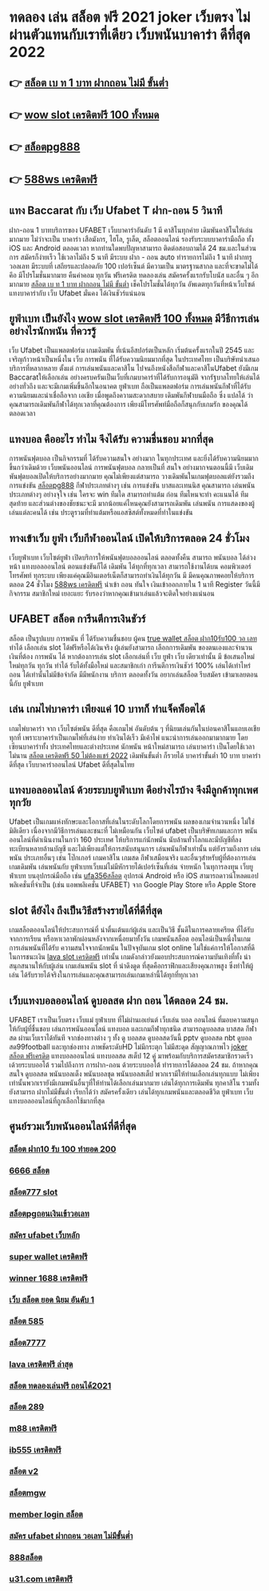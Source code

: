 # ทดลอง เล่น สล็อต ฟรี 2021 joker เว็บตรง ไม่ผ่านตัวแทนกับเราที่เดียว  เว็บพนันบาคาร่า ดีที่สุด 2022 

## 👉 [สล็อต เบ ท 1 บาท ฝากถอน ไม่มี ขั้นต่ำ](https://mabet.net/20-free-100/)
## 👉 [wow slot เครดิตฟรี 100 ทั้งหมด](https://mabet.net/credit-free-new/)
## 👉 [สล็อตpg888](https://mabet.net/register/)
## 👉 [588ws เครดิตฟรี](https://mabet.net/pg-slot-credit-free/)

## แทง  Baccarat  กับ เว็บ Ufabet T  ฝาก-ถอน 5 วินาที

ฝาก-ถอน  1 บาทบริการของ UFABET เว็บบาคาร่าอันดับ 1 มี  คาสิโนทุกค่าย เดิมพันคาสิโนให้เล่นมากมาย ไม่ว่าจะเป็น บาคาร่า เสือมังกร, ไฮโล, รูเล็ต, สล็อตออนไลน์ รองรับระบบบาคาร่ามือถือ ทั้ง iOS และ Android ตลอดเวลา หากท่านใดพบปัญหาสามารถ ติดต่อสอบถามได้ 24 ชม.และในส่วนการ สมัครก็ง่ายเร็ว ใช้เวลาไม่ถึง 5 นาที มีระบบ ฝาก - ถอน auto ทำรายการไม่ถึง 1 นาที  ฝากทรู วอลเลท  มีระบบที่ เสถียรและปลอดภัย 100 เปอร์เซ็นต์ มีความเป็น มาตรฐานสากล และที่จะขาดไม่ได้คึอ มีโปรโมชั่นมากมาย   คืนค่าคอม ทุกวัน  ฟรีเครดิต ทดลองเล่น สมัครครั้งแรกรับโบนัส และอื่น ๆ อีกมากมาย [สล็อต เบ ท 1 บาท ฝากถอน ไม่มี ขั้นต่ำ](https://mabet.net/credit-free-new/) เช็คโปรโมชั่นได้ทุกวัน อัพเดตทุกวันที่หน้าเว็บไซต์ แทงบาคาร่ากับ  เว็บ Ufabet มั่นคง ได้เงินชัวร์แน่นอน


## ยูฟ่าเบท เป็นยังไง [wow slot เครดิตฟรี 100 ทั้งหมด](https://mabet.net/register/) มีวีธีการเล่นอย่างไรนักพนัน ที่ควรรู้ 

 เว็บ Ufabet เป็นแพลตฟอร์ม เกมเดิมพัน ที่เน้นอีสปอร์ตเป็นหลัก เริ่มต้นครั้งแรกในปี 2545 และ เจริญก้าวหน้าเป็นหนึ่งใน เว็บ การพนัน ที่ได้รับความนิยมมากที่สุด ในประเทศไทย เป็นบริษัทนำเสนอบริการที่หลากหลาย ตั้งแต่ การเล่นพนันและคาสิโน ไปจนถึงหนังสือกีฬาและคาสิโนUfabet ยังมีเกม Baccaratให้เลือกเล่น อย่างครบครันเป็นเว็บที่เกมบาคาร่าที่ได้รับการอนุมัติ จากรัฐบาลไทยให้เล่นได้อย่างทั่วถึง และจะมีเกมเพิ่มขึ้นอีกในอนาคต ยูฟ่าเบท ถือเป็นแพลตฟอร์ม การเล่นพนันกีฬาที่ได้รับความนิยมและน่าเชื่อถือจาก เอเชีย เมื่อพูดถึงความสะดวกสบาย เดิมพันกีฬาบนมือถือ ซึ่ง แปลได้ ว่าคุณสามารถเดิมพันกีฬาได้ทุกเวลาที่คุณต้องการ เพียงมีโทรศัพท์มือถือก็สนุกกับเกมรัก ของคุณได้ตลอดเวลา


##  แทงบอล คืออะไร ทำไม จึงได้รับ ความชื่นชอบ มากที่สุด

การพนันฟุตบอล  เป็นกิจกรรมที่ ได้รับความสนใจ อย่างมาก ในทุกประเทศ และยิ่งได้รับความนิยมมากขึ้นกว่าเดิมด้วย  เว็บพนันออนไลน์ การพนันฟุตบอล กลายเป็นที่ สนใจ อย่างมากจนตอนนี้มี  เว็บเดิมพันฟุตบอลเปิดให้บริการอย่างมากมาย คุณไม่เพียงแต่สามารถ วางเดิมพันในเกมฟุตบอลแต่ยังรวมถึงการแข่งขัน [สล็อตpg888](https://mabet.net/pg-slot-credit-free/) กีฬาประเภทต่างๆ เช่น การแข่งขัน บาสและเทนนิส คุณสามารถ เล่นพนัน ประเภทต่างๆ อย่างจุใจ เช่น ใครจะ win ทีมใด สามารถทำแต้ม ก่อน ทีมไหนจะทำ คะแนนได้ ทีมสุดท้าย และส่วนต่างของชัยชนะจะมี มากน้อยแค่ไหนคุณยังสามารถเดิมพัน เล่นพนัน การแสดงของผู้เล่นแต่ละคนได้ เช่น ประตูรวมที่ทำแต้มหรือแอสซิสต์ทั้งหมดที่ทำในแข่งขัน

##  ทางเข้าเว็บ ยูฟ่า   เว็บกีฬาออนไลน์  เปิดให้บริการตลอด 24 ชั่วโมง

 เว็บยูฟ่าเบท เว็บไซต์ยูฟ่า เปิดบริการให้พนันฟุตบอลออนไลน์    ตลอดทั้งคืน สามารถ พนันบอล  ได้ล่วงหน้า แทงบอลออนไลน์ ตอนแข่งขันก็ได้ เดิมพัน ได้ทุกที่ทุกเวลา สามารถใช้งานได้บน คอมพิวเตอร์ โทรศัพท์ ทุกระบบ เพียงแค่คุณมีอินเตอร์เน็ตก็สามารถทำเงินได้ทุกวัน มี มีคนคุณภาพคอยให้บริการ ตลอด 24 ชั่วโมง  [588ws เครดิตฟรี](https://mabet.net/)  นำเข้า  ถอน  ทันใจ เงินเข้าออกภายใน 1 นาที  Register วันนี้มีกิจกรรม  สมาชิกใหม่ เยอะแยะ รับรองว่าหากคุณเข้ามาเล่นแล้วจะติดใจอย่างแน่นอน 


## UFABET สล็อต  การีนตีการเงินชัวร์

สล็อต เป็นรูปแบบ การพนัน ที่ ได้รับความชื่นชอบ ผู้คน [true wallet สล็อต ฝาก10รับ100 วอ เลท](https://bio.link/tisawago) ทำได้ เลือกเล่น slot ได้ฟรีหรือได้เงินจริง ผู้เล่นยังสามารถ เลือกการเดิมพัน ของตนเองและจำนวนเงินที่ต้อง การพนัน ได้ หากต้องการเล่น slot เลือกเล่นที่ เว็บ   ยูฟ่า  เว็บ เดียวเท่านั้น มี ข้อเสนอใหม่ ใหม่ทุกวัน ทุกวัน  ทำได้ รับได้ทั้งมือใหม่ และสมาชิกเก่า การีนตีการเงินชัวร์ 100% เล่นได้เท่าไหร่ถอน ได้เท่านั้นไม่มีข้อจำกัด มีมีพนักงาน บริการ ตลอดทั้งวัน   อยากเล่นสล็อต รีบสมัคร เข้ามาเลยตอนนี้กับ ยูฟ่าเบท 


## เล่น เกมไพ่บาคาร่า  เพียงแค่ 10 บาทก็ ทำแจ็คพ็อตได้

 เกมไพ่บาคาร่า  จาก  เว็บไซต์พนัน ดีที่สุด  คือเกมไพ่  อันดับต้น ๆ   ที่นิยมเล่นกันในบ่อนคาสิโนแถบเอเชียทุกที่  เพราะบาคาร่าเป็นเกมไพ่ที่เล่นง่าย ทำเงินได้เร็ว มีเค้าไพ่   แนะนำการเล่นออกมามากมาย โดยเซียนบาคาร่าทั้ง ประเทศไทยและต่างประเทศ นักพนัน หน้าใหม่สามารถ เล่นบาคาร่า เป็นโดยใช้เวลาไม่นาน [สล็อต เครดิตฟรี 50 ไม่ต้องแชร์ 2022](https://mabet.net/register/) เดิมพันขั้นต่ำ ก็รวยได้ บาคาร่าขั้นต่ำ 10 บาท บาคาร่า ดีที่สุด เว็บบาคาร่าออนไลน์ Ufabet  ดีที่สุดในไทย


##  แทงบอลออนไลน์   ด้วยระบบยูฟ่าเบท ดีอย่างไรบ้าง จึงมีลูกค้าทุกเพศทุกวัย

Ufabet เป็นเกมแห่งทักษะและโอกาสที่เล่นในระดับโลกโดยการพนัน ผลของเกมจำนวนหนึ่ง ไม่ใช่มิติเดียว เนื่องจากมีวิธีการเล่นและชนะที่ ไม่เหมือนกัน  เว็บไซต์ ufabet เป็นบริษัทเกมและการ พนันออนไลน์ที่ดำเนินงานในกว่า 160 ประเทศ ให้บริการแก่นักพนัน นับล้านทั่วโลกและมีบัญชีที่ลงทะเบียนหลายล้านบัญชี และไม่เพียงแต่ให้การสนับสนุนการ เล่นพนันกีฬาเท่านั้น แต่ยังรวมถึงการ เล่นพนัน ประเภทอื่นๆ เช่น โป๊กเกอร์ เกมคาสิโน เกมสด กีฬาเสมือนจริง และอื่นๆสำหรับผู้ที่ต้องการเล่นเกมเดิมพัน เล่นพนันกับ ยูฟ่าเบทเว็บแม่ไม่มีหักรายได้เปอร์เซ็นที่เล่น  จ่ายหนัก ในทุการลงทุน  เว็บยูฟ่าเบท  บนอุปกรณ์มือถือ เช่น [ufa356สล็อต](https://mabet.net/credit-free-50/) อุปกรณ์ Android หรือ iOS สามารถดาวน์โหลดแอปพลิเคชั่นที่จำเป็น (เช่น แอพพลิเคชั่น UFABET) จาก Google Play Store หรือ Apple Store 


##  slot  ดียังไง ถึงเป็นวิธีสร้างรายได้ที่ดีที่สุด 

 เกมสล็อตออนไลน์ให้ประสบการณ์ที่ น่าตื่นเต้นแก่ผู้เล่น  และเป็นวิธี ชั้นดีในการคลายเครียด ที่ได้รับจากการเรียน หรือหาเวลาพักผ่อนหลังจากเหนื่อยมาทั้งวัน เกมพนันสล็อต ออนไลน์เป็นหนึ่งในเกม การเล่นพนันที่ได้รับ ความสนใจจากนักพนัน ในปัจจุบันเกม slot online ไม่ใช่แค่การให้โอกาสที่ดีในการชนะเงิน [lava slot เครดิตฟรี](https://mabet.net/credit-free-100/) เท่านั้น เกมดังกล่าวยังมอบประสบการณ์ความบันเทิงที่ทั้ง น่าสนุกสนานให้กับผู้เล่น  เกมเล่นพนัน slot ที่ น่าดึงดูด ที่สุดคือกราฟิกและเสียงคุณภาพสูง ซึ่งทำให้ผู้เล่น ได้รับรายได้จริงในการเล่นและคุณสามารถเล่นเกมเหล่านี้ได้ทุกที่ทุกเวลา 


## เว็บแทงบอลออนไลน์ ดูบอลสด ฝาก ถอน ได้ตลอด 24 ชม.

UFABET เราเป็นเว็บตรง เว็บแม่ ยูฟ่าเบท ที่ไม่ผ่านเอเย่นต์ เว็บเล่น บอล ออนไลน์ ที่มอบความสนุก ให้กับผู้ที่ชื่นชอบ เล่นการพนันออนไลน์ แทงบอล และเกมกีฬาทุกชนิด สามารถดูบอลสด บาสสด กีฬาสด ผ่านเว็บเราได้ทันที จากช่องทางต่าง ๆ ทั้ง   ดู บอลสด ดูบอลสดวันนี้ pptv ดูบอลสด nbt ดูบอลสด99football และทุกช่องทาง ภาพชัดระดับHD ไม่มีกระตุก ไม่มีสะดุด สัญญาณภาพไว [joker สล็อต ฟรีเครดิต](https://member.mabet.net/?action=login) แทงบอลออนไลน์ แทงบอลสด สเต็ป 12 คู่  มาพร้อมกับบริการสมัครสมาชิกรวดเร็ว  เด้วยระบบออโต้ รวมไปถึงการ การฝาก-ถอน ด้วยระบบออโต้  ทำรายการได้ตลอด 24 ชม. ถ้าหากคุณสนใจ ดูบอลสด พนันบอลเต็ง พนันบอลชุด พนันบอลสเต็ป พวกเรามีให้ท่านเลือกเล่นทุกแบบ ไม่เพียงเท่านั้นพวกเรายังมีเกมพนันอื่นๆที่ให้ท่านได้เลือกเล่นมากมาย  เล่นได้ทุกการเดิมพัน ทุกคาสิโน รวมทั้งยังสามารถ ฝากไม่มีขั้นต่ำ เรียกได้ว่า สมัครครั้งเดียว เล่นได้ทุกเกมพนันและตลอดชีวิต ยูฟ่าเบท เว็บแทงบอลออนไลน์ที่ถูกเลือกใช้มากที่สุด

## ศูนย์รวมเว็บพนันออนไลน์ที่ดีที่สุด

### [สล็อต ฝาก10 รับ 100 ทำยอด 200](https://atom.io/themes/MABET.net%20สล็อตแจกโบนัส%20เว็บ%20สล็อต%20ฟรี%20เครดิต%20008%20สล็อต%20ฝาก%2020%20รับ%20100%20แตกหนัก)
### [6666 สล็อต](https://atom.io/themes/MABET.net%20สล็อตแจกโบนัส%20เครดิตฟรี%20ไม่ต้องฝาก%20ไม่ต้องแชร์%20ไม่ต้องทำ%20เทิ%20ร์%20น.%20ถอนได้จริง%20008%20สล็อต%20ฝาก%2020%20รับ%20100%20แตกหนัก)
### [สล็อต777 slot](https://atom.io/themes/MABET.net%20สล็อตแจกโบนัส%20สล็อตxovip%20008%20สล็อต%20ฝาก%2020%20รับ%20100%20แตกหนัก)
### [สล็อตpgถอนเงินเข้าวอเลท](https://atom.io/themes/MABET.net%20สล็อตแจกโบนัส%20y9เครดิตฟรี147%20008%20สล็อต%20ฝาก%2020%20รับ%20100%20แตกหนัก)
### [สมัคร ufabet เว็บหลัก](https://atom.io/themes/MABET.net%20สล็อตแจกโบนัส%20bet2you%20เครดิตฟรี%202020%20008%20สล็อต%20ฝาก%2020%20รับ%20100%20แตกหนัก)
### [super wallet เครดิตฟรี](https://atom.io/themes/MABET.net%20สล็อตแจกโบนัส%20sa%20เครดิตฟรี%20100%20ไม่ต้องแชร์%20008%20สล็อต%20ฝาก%2020%20รับ%20100%20แตกหนัก)
### [winner 1688 เครดิตฟรี](https://atom.io/themes/MABET.net%20สล็อตแจกโบนัส%20superslot%20เครดิตฟรี50%20ยืนยันเบอร์%20008%20สล็อต%20ฝาก%2020%20รับ%20100%20แตกหนัก)
### [เว็บ สล็อต ยอด นิยม อันดับ 1](https://atom.io/themes/MABET.net%20สล็อตแจกโบนัส%20สล็อต%20เติม%20truewallet%20ฝากถอน%20ไม่มี%20ขั้น%20ต่ํา%202021%20แตกง่าย%20008%20สล็อต%20ฝาก%2020%20รับ%20100%20แตกหนัก)
### [สล็อต 585](https://atom.io/themes/MABET.net%20สล็อตแจกโบนัส%20wow%20slot%20เครดิตฟรี%20100%20ล่าสุด%20008%20สล็อต%20ฝาก%2020%20รับ%20100%20แตกหนัก)
### [สล็อต7777](https://atom.io/themes/MABET.net%20สล็อตแจกโบนัส%20superslotxd%20เครดิตฟรี%2050%20008%20สล็อต%20ฝาก%2020%20รับ%20100%20แตกหนัก)
### [lava เครดิตฟรี ล่าสุด](https://atom.io/themes/MABET.net%20สล็อตแจกโบนัส%20pg%20เครดิตฟรี%20กดรับ%20เอง%20008%20สล็อต%20ฝาก%2020%20รับ%20100%20แตกหนัก)
### [สล็อต ทดลองเล่นฟรี ถอนได้2021](https://atom.io/themes/MABET.net%20สล็อตแจกโบนัส%20สล็อต%20pk%20008%20สล็อต%20ฝาก%2020%20รับ%20100%20แตกหนัก)
### [สล็อต 289](https://atom.io/themes/MABET.net%20สล็อตแจกโบนัส%2038thai%20เครดิตฟรี%20008%20สล็อต%20ฝาก%2020%20รับ%20100%20แตกหนัก)
### [m88 เครดิตฟรี](https://atom.io/themes/MABET.net%20สล็อตแจกโบนัส%20superslot%20888%20เครดิตฟรี%2050%20ยืนยันเบอร์%20008%20สล็อต%20ฝาก%2020%20รับ%20100%20แตกหนัก)
### [ib555 เครดิตฟรี](https://atom.io/themes/MABET.net%20สล็อตแจกโบนัส%20superslot%20เครดิตฟรี%2050%20ทำ%201000%20ถอนได้%20300%20008%20สล็อต%20ฝาก%2020%20รับ%20100%20แตกหนัก)
### [สล็อต v2](https://atom.io/themes/MABET.net%20สล็อตแจกโบนัส%20รวมโปรสล็อต%20เครดิตฟรี%20008%20สล็อต%20ฝาก%2020%20รับ%20100%20แตกหนัก)
### [สล็อตmgw](https://atom.io/themes/MABET.net%20สล็อตแจกโบนัส%20wm55%20เครดิตฟรี%20ไม่ต้องฝาก%20008%20สล็อต%20ฝาก%2020%20รับ%20100%20แตกหนัก)
### [member login สล็อต](https://atom.io/themes/MABET.net%20สล็อตแจกโบนัส%20สล็อต%20รวม%20ค่าย%20เว็บตรง%20ไม่ผ่านเอเย่นต์%202021%20008%20สล็อต%20ฝาก%2020%20รับ%20100%20แตกหนัก)
### [สมัคร ufabet ฝากถอน วอเลท ไม่มีขั้นต่ำ](https://atom.io/themes/MABET.net%20สล็อตแจกโบนัส%20pxj%20เครดิตฟรี28บาท%20008%20สล็อต%20ฝาก%2020%20รับ%20100%20แตกหนัก)
### [888สล็อต](https://atom.io/themes/MABET.net%20สล็อตแจกโบนัส%20y9%20เครดิตฟรี%20008%20สล็อต%20ฝาก%2020%20รับ%20100%20แตกหนัก)
### [u31.com เครดิตฟรี](https://atom.io/themes/MABET.net%20สล็อตแจกโบนัส%20mafia55%20เครดิตฟรี%2050%20008%20สล็อต%20ฝาก%2020%20รับ%20100%20แตกหนัก)